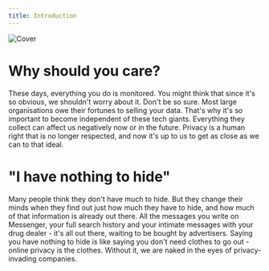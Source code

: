 ```yaml
---
title: Introduction
---
```


![Cover](/assets/covers/bigtech.png)

# Why should you care?

These days, everything you do is monitored. You might think that since it's so obvious, we shouldn't worry about it. Don't be so sure. Most large organisations owe their fortunes to selling your data. That's why it's so important to become independent of these tech giants. Everything they collect can affect us negatively now or in the future. Privacy is a human right that is no longer respected, and now it's up to us to get as close as we can to that ideal.

# "I have nothing to hide"

Many people think they don't have much to hide. But they change their minds when they find out just how much they have to hide, and how much of that information is already out there. All the messages you write on Messenger, your full search history and your intimate messages with your drug dealer - it's all out there, waiting to be bought by advertisers. Saying you have nothing to hide is like saying you don't need clothes to go out - online privacy is the clothes. Without it, we are naked in the eyes of privacy-invading companies.
